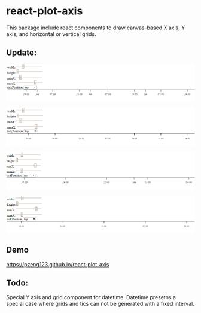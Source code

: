 # react-plot-axis
This package include react components to draw canvas-based X axis, Y axis, and horizontal or vertical grids.

## Update:
![current version](https://github.com/TwistTRL/react-plot-axis/blob/master/public/cur.PNG "displaying date")

![origin version](https://github.com/TwistTRL/react-plot-axis/blob/master/public/org.PNG "not displaying date")

![current version 2](https://github.com/TwistTRL/react-plot-axis/blob/master/public/cur2.PNG "displaying date")

![origin version 2](https://github.com/TwistTRL/react-plot-axis/blob/master/public/org2.PNG "not displaying date")

## Demo
https://pzeng123.github.io/react-plot-axis

## Todo:
Special Y axis and grid component for datetime. Datetime presetns a special case where grids and tics can not be generated with a fixed interval.